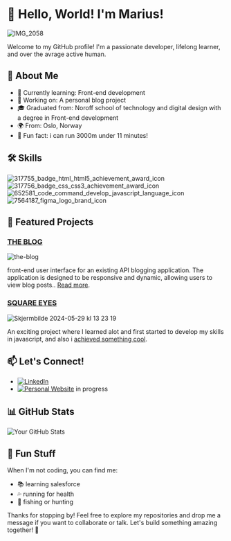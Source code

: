 
# 👋 Hello, World! I'm Marius!
![IMG_2058](https://github.com/marroe01284/marroe01284/assets/143086706/5e328363-fe25-42c8-a94c-7d0bef8cab0e)



Welcome to my GitHub profile! I'm a passionate developer, lifelong learner, and over the avrage active human.

## 🚀 About Me

- 🌱 Currently learning: Front-end development
- 💼 Working on: A personal blog project
- 🎓 Graduated from: Noroff school of technology and digital design  with a degree in Front-end development
- 🌍 From: Oslo, Norway
- 🧠 Fun fact: i can run 3000m under 11 minutes!

## 🛠️ Skills

![317755_badge_html_html5_achievement_award_icon](https://github.com/marroe01284/marroe01284/assets/143086706/39e1cca1-50b6-46a4-8e9e-a414ce2af921)![317756_badge_css_css3_achievement_award_icon](https://github.com/marroe01284/marroe01284/assets/143086706/a1cd93c5-29d3-4855-8546-ca7acb5d52cf)
![652581_code_command_develop_javascript_language_icon](https://github.com/marroe01284/marroe01284/assets/143086706/9600521e-b804-421c-951e-ac5e868e9383)![7564187_figma_logo_brand_icon](https://github.com/marroe01284/marroe01284/assets/143086706/496dfdd3-7002-49a9-a294-16b7464567a3)



## 🌟 Featured Projects

### [THE BLOG](https://github.com/marroe01284/The-Blog.git)
![the-blog](https://github.com/marroe01284/marroe01284/assets/143086706/4e0a3d53-c16f-4486-abdf-ac23784afd87)

front-end user interface for an existing API blogging application. The application is designed to be responsive and dynamic, allowing users to view blog posts.. [Read more](https://github.com/marroe01284/The-Blog).

### [SQUARE EYES](https://github.com/marroe01284/CA-task-JS.git)
![Skjermbilde 2024-05-29 kl  13 23 19](https://github.com/marroe01284/marroe01284/assets/143086706/9f5a47da-c727-4ca5-ad0f-e5daa52d921f)

An exciting project where I learned alot and first started to develop my skills in javascript, and also i [achieved something cool](https://github.com/marroe01284/CA-task-JS).

## 📫 Let's Connect!

- [![LinkedIn](https://img.shields.io/badge/LinkedIn-000000?style=flat&logo=linkedin)](https://www.linkedin.com/in/marius-rønning-774877131)
- [![Personal Website](https://img.shields.io/badge/Website-000000?style=flat&logo=google-chrome)](https://yourwebsite.com) in progress

## 📊 GitHub Stats

![Your GitHub Stats](https://github-readme-stats.vercel.app/api?username=marroe01284&show_icons=true&theme=radical)

## 🎨 Fun Stuff

When I'm not coding, you can find me:
- 📚 learning salesforce
- :sweat_drops: running for health
- :fishing_pole_and_fish: fishing or hunting

Thanks for stopping by! Feel free to explore my repositories and drop me a message if you want to collaborate or talk. Let's build something amazing together! 🚀
